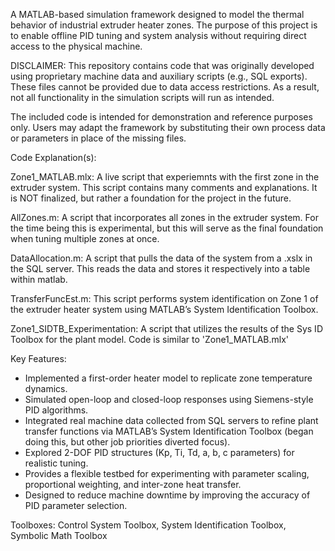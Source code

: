 A MATLAB-based simulation framework designed to model the thermal behavior of industrial extruder heater zones. The purpose of this project is to enable offline PID tuning and system analysis without requiring direct access to the physical machine.

DISCLAIMER:
This repository contains code that was originally developed using proprietary machine data and auxiliary scripts (e.g., SQL exports).
These files cannot be provided due to data access restrictions. As a result, not all functionality in the simulation scripts will run as intended.

The included code is intended for demonstration and reference purposes only. Users may adapt the framework by substituting their own process data or parameters in place of the missing files.

Code Explanation(s):

  Zone1_MATLAB.mlx: A live script that experiemnts with the first zone in the extruder system. This script contains many comments and explanations. It is NOT finalized, but rather a foundation for the project in the future.

  
  AllZones.m: A script that incorporates all zones in the extruder system. For the time being this is experimental, but this will serve as the final foundation when tuning multiple zones at once.

  
  DataAllocation.m: A script that pulls the data of the system from a .xslx in the SQL server. This reads the data and stores it respectively into a table within matlab.

  
  TransferFuncEst.m: This script performs system identification on Zone 1 of the extruder heater system using MATLAB’s System Identification Toolbox.

  Zone1_SIDTB_Experimentation: A script that utilizes the results of the Sys ID Toolbox for the plant model. Code is similar to 'Zone1_MATLAB.mlx'


Key Features:

- Implemented a first-order heater model to replicate zone temperature dynamics.
- Simulated open-loop and closed-loop responses using Siemens-style PID algorithms.
- Integrated real machine data collected from SQL servers to refine plant transfer functions via MATLAB’s System Identification Toolbox (began doing this, but other job priorities diverted focus).
- Explored 2-DOF PID structures (Kp, Ti, Td, a, b, c parameters) for realistic tuning.
- Provides a flexible testbed for experimenting with parameter scaling, proportional weighting, and inter-zone heat transfer.
- Designed to reduce machine downtime by improving the accuracy of PID parameter selection.

Toolboxes: Control System Toolbox, System Identification Toolbox, Symbolic Math Toolbox
